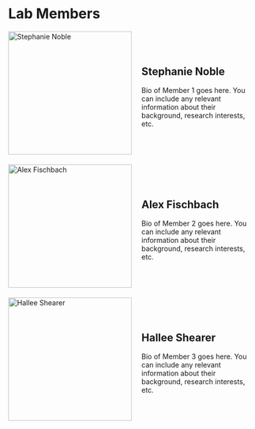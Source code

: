 # Lab Members

<div style="display: flex; align-items: center; margin-bottom: 20px;">
    <div style="flex: 1; margin-right: 20px;">
        <img src="img/steph.jpg" alt="Stephanie Noble" width="250">
    </div>
    <div style="flex: 2;">
        <h2>Stephanie Noble</h2>
        <p>Bio of Member 1 goes here. You can include any relevant information about their background, research interests, etc.</p>
    </div>
</div>

<div style="display: flex; align-items: center; margin-bottom: 20px;">
    <div style="flex: 1; margin-right: 20px;">
        <img src="img/alexe.jpg" alt="Alex Fischbach" width="250">
    </div>
    <div style="flex: 2;">
        <h2>Alex Fischbach</h2>
        <p>Bio of Member 2 goes here. You can include any relevant information about their background, research interests, etc.</p>
    </div>
</div>

<div style="display: flex; align-items: center; margin-bottom: 20px;">
    <div style="flex: 1; margin-right: 20px;">
        <img src="img/hallee.jpg" alt="Hallee Shearer" width="250">
    </div>
    <div style="flex: 2;">
        <h2>Hallee Shearer</h2>
        <p>Bio of Member 3 goes here. You can include any relevant information about their background, research interests, etc.</p>
    </div>
</div>
